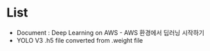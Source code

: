# List
  - Document : Deep Learning on AWS - AWS 환경에서 딥러닝 시작하기
  - YOLO V3 .h5 file converted from .weight file

  
